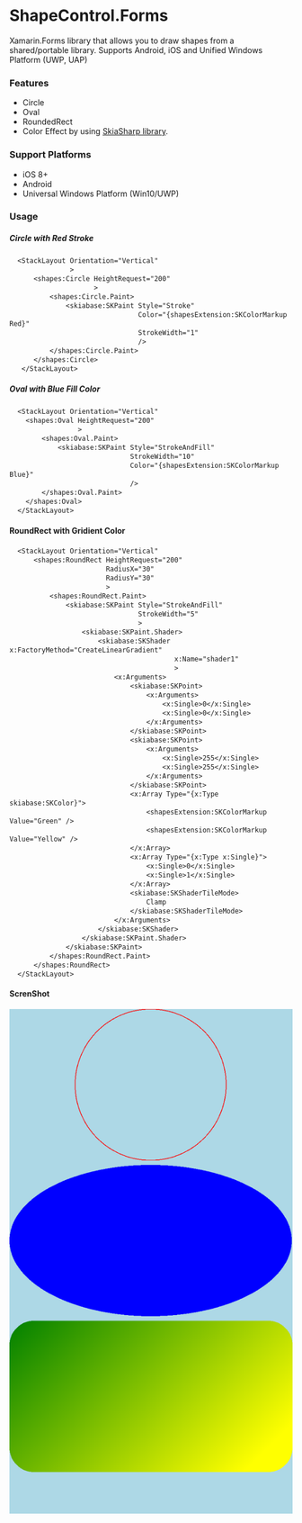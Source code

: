 # ShapeControl.Forms

Xamarin.Forms library that allows you to draw shapes from a shared/portable library.
Supports Android, iOS and Unified Windows Platform (UWP, UAP)

### Features

* Circle
* Oval
* RoundedRect
* Color Effect by using [SkiaSharp library](https://github.com/mono/SkiaSharp).

### Support Platforms

* iOS 8+
* Android
* Universal Windows Platform (Win10/UWP)

### Usage

##### Circle with Red Stroke

```
  <StackLayout Orientation="Vertical"
               >
      <shapes:Circle HeightRequest="200"
                     >
          <shapes:Circle.Paint>
              <skiabase:SKPaint Style="Stroke"
                                Color="{shapesExtension:SKColorMarkup Red}"
                                StrokeWidth="1"
                                />
          </shapes:Circle.Paint>
      </shapes:Circle>
   </StackLayout>
```

##### Oval with Blue Fill Color

```
  <StackLayout Orientation="Vertical"
    <shapes:Oval HeightRequest="200"
                 >
        <shapes:Oval.Paint>
            <skiabase:SKPaint Style="StrokeAndFill"
                              StrokeWidth="10"
                              Color="{shapesExtension:SKColorMarkup Blue}"
                              />
        </shapes:Oval.Paint>
    </shapes:Oval>
  </StackLayout>
```

#### RoundRect with Gridient Color

```
  <StackLayout Orientation="Vertical"
      <shapes:RoundRect HeightRequest="200"
                        RadiusX="30"
                        RadiusY="30"
                        >
          <shapes:RoundRect.Paint>
              <skiabase:SKPaint Style="StrokeAndFill"
                                StrokeWidth="5"
                                >
                  <skiabase:SKPaint.Shader>
                      <skiabase:SKShader x:FactoryMethod="CreateLinearGradient"
                                         x:Name="shader1"
                                         >
                          <x:Arguments>
                              <skiabase:SKPoint>
                                  <x:Arguments>
                                      <x:Single>0</x:Single>
                                      <x:Single>0</x:Single>
                                  </x:Arguments>
                              </skiabase:SKPoint>
                              <skiabase:SKPoint>
                                  <x:Arguments>
                                      <x:Single>255</x:Single>
                                      <x:Single>255</x:Single>
                                  </x:Arguments>
                              </skiabase:SKPoint>
                              <x:Array Type="{x:Type skiabase:SKColor}">
                                  <shapesExtension:SKColorMarkup Value="Green" />
                                  <shapesExtension:SKColorMarkup Value="Yellow" />
                              </x:Array>
                              <x:Array Type="{x:Type x:Single}">
                                  <x:Single>0</x:Single>
                                  <x:Single>1</x:Single>
                              </x:Array>
                              <skiabase:SKShaderTileMode>
                                  Clamp
                              </skiabase:SKShaderTileMode>
                          </x:Arguments>
                      </skiabase:SKShader>
                  </skiabase:SKPaint.Shader>
              </skiabase:SKPaint>
          </shapes:RoundRect.Paint>
      </shapes:RoundRect>
  </StackLayout>
```

#### ScrenShot

<img src="ScreenShots/IMG_1112.PNG" />